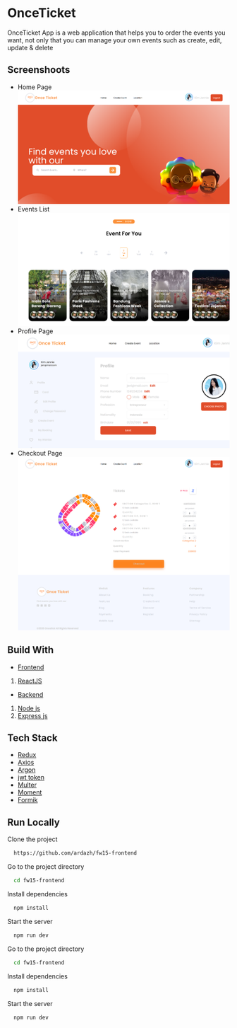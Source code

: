 
# OnceTicket

OnceTicket App is a web application that helps you to order the events you want, not only that you can manage your own events such as create, edit, update & delete


## Screenshoots
- Home Page<img src="src/assets/img/ss-home.png"/>
- Events List<img src="src/assets/img/ss-events.png"/>
- Profile Page<img src="src/assets/img/ss-profile.png"/>
- Checkout Page<img src="src/assets/img/ss-checkout.png"/>
## Build With
- [Frontend]()
1. [ReactJS](https://reactnative.dev/)

- [Backend]()
1. [Node js](https://nodejs.org/en/)
2. [Express js](https://expressjs.com/en/starter/installing.html)
## Tech Stack
- [Redux](https://redux.js.org/)
- [Axios](https://axios-http.com/docs/intro)
- [Argon](https://www.npmjs.com/package/argon2)
- [jwt token](https://www.npmjs.com/package/jsonwebtoken)
- [Multer](https://www.npmjs.com/package/multer)
- [Moment](https://momentjs.com/)
- [Formik](https://formik.org/)
## Run Locally
Clone the project

```bash
  https://github.com/ardazh/fw15-frontend
```

Go to the project directory

```bash
  cd fw15-frontend
```

Install dependencies

```bash
  npm install
```

Start the server

```bash
  npm run dev
```

Go to the project directory

```bash
  cd fw15-frontend
```

Install dependencies

```bash
  npm install
```

Start the server

```bash
  npm run dev
```
